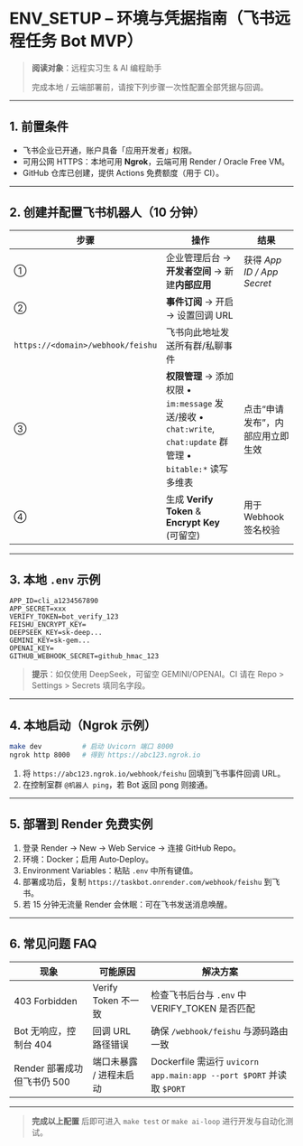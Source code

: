 # ENV\_SETUP – 环境与凭据指南（飞书远程任务 Bot MVP）

> **阅读对象**：远程实习生 & AI 编程助手
>
> 完成本地 / 云端部署前，请按下列步骤一次性配置全部凭据与回调。

---

## 1. 前置条件

- 飞书企业已开通，账户具备「应用开发者」权限。
- 可用公网 HTTPS：本地可用 **Ngrok**，云端可用 Render / Oracle Free VM。
- GitHub 仓库已创建，提供 Actions 免费额度（用于 CI）。

---

## 2. 创建并配置飞书机器人（10 分钟）

| 步骤                                | 操作                                                                                            | 结果                       |
| --------------------------------- | --------------------------------------------------------------------------------------------- | ------------------------ |
| ①                                 | 企业管理后台 → **开发者空间** → 新建**内部应用**                                                               | 获得 *App ID / App Secret* |
| ②                                 | **事件订阅** → 开启 → 设置回调 URL                                                                      |                          |
| `https://<domain>/webhook/feishu` | 飞书向此地址发送所有群/私聊事件                                                                              |                          |
| ③                                 | **权限管理** → 添加权限  • `im:message` 发送/接收  • `chat:write`, `chat:update` 群管理  • `bitable:*` 读写多维表 | 点击“申请发布”，内部应用立即生效        |
| ④                                 | 生成 **Verify Token** & **Encrypt Key** (可留空)                                                   | 用于 Webhook 签名校验          |

---

## 3. 本地 `.env` 示例

```
APP_ID=cli_a1234567890
APP_SECRET=xxx
VERIFY_TOKEN=bot_verify_123
FEISHU_ENCRYPT_KEY=
DEEPSEEK_KEY=sk-deep...
GEMINI_KEY=sk-gem...
OPENAI_KEY=
GITHUB_WEBHOOK_SECRET=github_hmac_123
```

> **提示**：如仅使用 DeepSeek，可留空 GEMINI/OPENAI。CI 请在 Repo > Settings > Secrets 填同名字段。

---

## 4. 本地启动（Ngrok 示例）

```bash
make dev          # 启动 Uvicorn 端口 8000
ngrok http 8000   # 得到 https://abc123.ngrok.io
```

1. 将 `https://abc123.ngrok.io/webhook/feishu` 回填到飞书事件回调 URL。
2. 在控制室群 `@机器人 ping`，若 Bot 返回 pong 则接通。

---

## 5. 部署到 Render 免费实例

1. 登录 Render → New → Web Service → 连接 GitHub Repo。
2. 环境：Docker；启用 Auto‑Deploy。
3. Environment Variables：粘贴 `.env` 中所有键值。
4. 部署成功后，复制 `https://taskbot.onrender.com/webhook/feishu` 到飞书。
5. 若 15 分钟无流量 Render 会休眠：可在飞书发送消息唤醒。

---

## 6. 常见问题 FAQ

| 现象                  | 可能原因             | 解决方案                                                           |
| ------------------- | ---------------- | -------------------------------------------------------------- |
| 403 Forbidden       | Verify Token 不一致 | 检查飞书后台与 `.env` 中 VERIFY\_TOKEN 是否匹配                            |
| Bot 无响应，控制台 404     | 回调 URL 路径错误      | 确保 `/webhook/feishu` 与源码路由一致                                   |
| Render 部署成功但飞书仍 500 | 端口未暴露 / 进程未启动    | Dockerfile 需运行 `uvicorn app.main:app --port $PORT` 并读取 `$PORT` |

---

> **完成以上配置** 后即可进入 `make test` or `make ai-loop` 进行开发与自动化测试。

